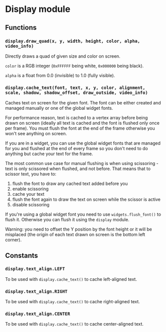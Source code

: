 # Display module

## Functions

### `display.draw_quad(x, y, width, height, color, alpha, video_info)`

Directly draws a quad of given size and color on screen.

`color` is a RGB integer (`0xFFFFFF` being white, `0x000000` being black).

`alpha` is a float from 0.0 (invisible) to 1.0 (fully visible).

### `display.cache_text(font, text, x, y, color, alignment, scale, shadow, shadow_offset, draw_outside, video_info)`

Caches text on screen for the given font. The font can be either created and managed manually or one of the global widget fonts.

For performance reason, text is cached to a vertex array before being drawn on screen (ideally all text is cached and the font is flushed only once per frame). You must flush the font at the end of the frame otherwise you won't see anything on screen.

If you are in a widget, you can use the global widget fonts that are managed for you and flushed at the end of every frame so you don't need to do anything but cache your text for the frame.

The most common use case for manual flushing is when using scissoring - text is only scissored when flushed, and not before. That means that to scissor text, you have to:

1. flush the font to draw any cached text added before you
2. enable scissoring
3. cache your text
4. flush the font again to draw the text on screen while the scissor is active
5. disable scissoring

If you're using a global widget font you need to use `widgets.flush_font()` to flush it. Otherwise you can flush it using the `display` module.

Warning: you need to offset the Y position by the font height or it will be misplaced (the origin of each text drawn on screen is the bottom left corner).

## Constants

### `display.text_align.LEFT`

To be used with `display.cache_text()` to cache left-aligned text.

### `display.text_align.RIGHT`

To be used with `display.cache_text()` to cache right-aligned text.

### `display.text_align.CENTER`

To be used with `display.cache_text()` to cache center-aligned text.
